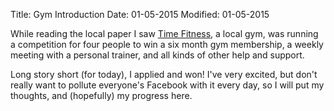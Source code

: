 Title: Gym Introduction
Date: 01-05-2015
Modified: 01-05-2015

While reading the local paper I saw [Time Fitness](http://www.timefitness.co.uk/), a local gym, was running a competition for four people to win a six month gym membership, a weekly meeting with a personal trainer, and all kinds of other help and support.

Long story short (for today), I applied and won! I've very excited, but don't really want to pollute everyone's Facebook with it every day, so I will put my thoughts, and (hopefully) my progress here.
